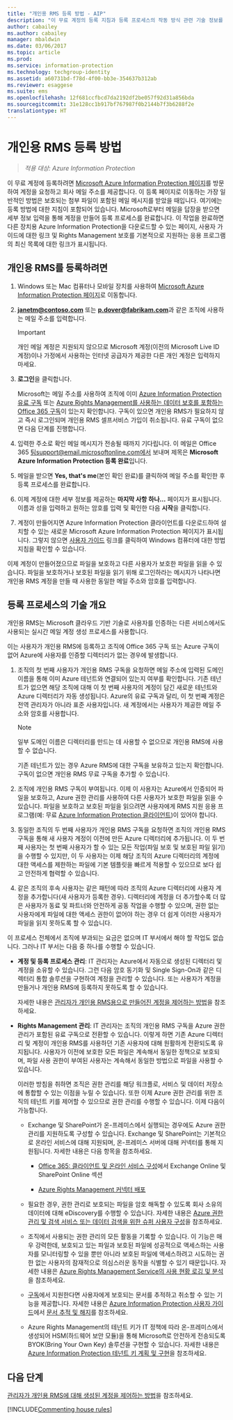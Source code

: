 ```yaml
---
title: "개인용 RMS 등록 방법 - AIP"
description: "이 무료 계정의 등록 지침과 등록 프로세스의 작동 방식 관련 기술 정보를 제공합니다."
author: cabailey
ms.author: cabailey
manager: mbaldwin
ms.date: 03/06/2017
ms.topic: article
ms.prod: 
ms.service: information-protection
ms.technology: techgroup-identity
ms.assetid: a60731bd-f78d-4f00-bb3e-354637b312ab
ms.reviewer: esaggese
ms.suite: ems
ms.openlocfilehash: 12f681ccfbcd7da2192df2be057f92d31a856bda
ms.sourcegitcommit: 31e128cc1b917bf767987f0b2144b7f3b6288f2e
translationtype: HT
---
```

# <a name="how-users-sign-up-for-rms-for-individuals"></a>개인용 RMS 등록 방법

>*적용 대상: Azure Information Protection*

이 무료 계정에 등록하려면 [Microsoft Azure Information Protection 페이지](https://portal.office.com/signup?sku=rms&ru=https%3A%2F%2Fportal.azurerms.com%2F%23%2Fdownload)를 방문하여 계정을 요청하고 회사 메일 주소를 제공합니다. 이 등록 페이지로 이동하는 가장 일반적인 방법은 보호되는 첨부 파일이 포함된 메일 메시지를 받았을 때입니다. 여기에는 등록 방법에 대한 지침이 포함되어 있습니다. Microsoft로부터 메일을 답장을 받으면 세부 정보 입력을 통해 계정을 만들어 등록 프로세스를 완료합니다. 이 작업을 완료하면 다른 장치용 Azure Information Protection을 다운로드할 수 있는 페이지, 사용자 가이드에 대한 링크 및 Rights Management 보호를 기본적으로 지원하는 응용 프로그램의 최신 목록에 대한 링크가 표시됩니다. 

## <a name="to-sign-up-for-rms-for-individuals"></a>개인용 RMS를 등록하려면

1.  Windows 또는 Mac 컴퓨터나 모바일 장치를 사용하여 [Microsoft Azure Information Protection 페이지](https://portal.office.com/signup?sku=rms&ru=https%3A%2F%2Fportal.azurerms.com%2F%23%2Fdownload)로 이동합니다.

2.  **janetm@contoso.com** 또는 **p.dover@fabrikam.com**과 같은 조직에 사용하는 메일 주소를 입력합니다.

    > [!IMPORTANT]
    > 개인 메일 계정은 지원되지 않으므로 Microsoft 계정(이전의 Microsoft Live ID 계정)이나 가정에서 사용하는 인터넷 공급자가 제공한 다른 개인 계정은 입력하지 마세요.

3.  **로그인**을 클릭합니다.

    Microsoft는 메일 주소를 사용하여 조직에 이미 [Azure Information Protection 유료 구독](https://www.microsoft.com/en-us/cloud-platform/azure-information-protection-pricing) 또는 [Azure Rights Management를 사용하는 데이터 보호를 포함하는 Office 365 구독](http://download.microsoft.com/download/E/C/F/ECF42E71-4EC0-48FF-AA00-577AC14D5B5C/Azure_Information_Protection_licensing_datasheet_EN-US.pdf)이 있는지 확인합니다. 구독이 있으면 개인용 RMS가 필요하지 않고 즉시 로그인되며 개인용 RMS 셀프서비스 가입이 취소됩니다. 유료 구독이 없으면 다음 단계를 진행합니다.

4.  입력한 주소로 확인 메일 메시지가 전송될 때까지 기다립니다. 이 메일은 Office 365 팀support@email.microsoftonline.com에서 보내며 제목은 **Microsoft Azure Information Protection 등록 완료**입니다.

5.  메일을 받으면 **Yes, that's me**(본인 확인 완료)를 클릭하여 메일 주소를 확인한 후 등록 프로세스를 완료합니다.

6.  이제 계정에 대한 세부 정보를 제공하는 **마지막 사항 하나...** 페이지가 표시됩니다. 이름과 성을 입력하고 원하는 암호를 입력 및 확인한 다음 **시작**을 클릭합니다.

7. 계정이 만들어지면 Azure Information Protection 클라이언트를 다운로드하여 설치할 수 있는 새로운 Microsoft Azure Information Protection 페이지가 표시됩니다. 그렇지 않으면 [사용자 가이드](../rms-client/client-user-guide.md) 링크를 클릭하여 Windows 컴퓨터에 대한 방법 지침을 확인할 수 있습니다.

이제 계정이 만들어졌으므로 파일을 보호하고 다른 사용자가 보호한 파일을 읽을 수 있습니다. 파일을 보호하거나 보호된 파일을 읽기 위해 로그인하라는 메시지가 나타나면 개인용 RMS 계정을 만들 때 사용한 동일한 메일 주소와 암호를 입력합니다.

## <a name="technical-overview-of-the-sign-up-process"></a>등록 프로세스의 기술 개요
개인용 RMS는 Microsoft 클라우드 기반 기술로 사용자를 인증하는 다른 서비스에서도 사용되는 실시간 메일 계정 생성 프로세스를 사용합니다.

이는 사용자가 개인용 RMS에 등록하고 조직에 Office 365 구독 또는 Azure 구독이 없어 Azure에 사용자를 인증할 디렉터리가 없는 경우에 발생합니다.

1.  조직의 첫 번째 사용자가 개인용 RMS 구독을 요청하면 메일 주소에 입력된 도메인 이름을 통해 이미 Azure 테넌트와 연결되어 있는지 여부를 확인합니다. 기존 테넌트가 없으면 해당 조직에 대해 이 첫 번째 사용자의 계정이 담긴 새로운 테넌트와 Azure 디렉터리가 자동 생성됩니다. Azure의 유료 구독과 달리, 이 첫 번째 계정은 전역 관리자가 아니라 표준 사용자입니다. 새 계정에서는 사용자가 제공한 메일 주소와 암호를 사용합니다.

    > [!NOTE]
    > 일부 도메인 이름은 디렉터리를 만드는 데 사용할 수 없으므로 개인용 RMS에 사용할 수 없습니다.

    기존 테넌트가 있는 경우 Azure RMS에 대한 구독을 보유하고 있는지 확인합니다. 구독이 없으면 개인용 RMS 무료 구독을 추가할 수 있습니다.

2.  조직에 개인용 RMS 구독이 부여됩니다. 이제 이 사용자는 Azure에서 인증되어 파일을 보호하고, Azure 권한 관리를 사용하여 다른 사용자가 보호한 파일을 읽을 수 있습니다. 파일을 보호하고 보호된 파일을 읽으려면 사용자에게 RMS 지원 응용 프로그램(예: 무료 [Azure Information Protection 클라이언트](../rms-client/aip-client.md))이 있어야 합니다.

3.  동일한 조직의 두 번째 사용자가 개인용 RMS 구독을 요청하면 조직의 개인용 RMS 구독을 통해 새 사용자 계정이 이전에 만든 Azure 디렉터리에 추가됩니다. 이 두 번째 사용자는 첫 번째 사용자가 할 수 있는 모든 작업(파일 보호 및 보호된 파일 읽기)을 수행할 수 있지만, 이 두 사용자는 이제 해당 조직의 Azure 디렉터리의 계정에 대한 액세스를 제한하는 파일에 기본 템플릿을 빠르게 적용할 수 있으므로 보다 쉽고 안전하게 협력할 수 있습니다.

4.  같은 조직의 후속 사용자는 같은 패턴에 따라 조직의 Azure 디렉터리에 사용자 계정을 추가합니다(새 사용자가 등록한 경우). 디렉터리에 계정을 더 추가할수록 더 많은 사용자가 동료 및 파트너와 안전하게 공동 작업을 수행할 수 있으며, 권한 없는 사용자에게 파일에 대한 액세스 권한이 없어야 하는 경우 더 쉽게 이러한 사용자가 파일을 읽지 못하도록 할 수 있습니다.

이 프로세스 전체에서 조직에 부과되는 요금은 없으며 IT 부서에서 해야 할 작업도 없습니다. 그러나 IT 부서는 다음 중 하나를 수행할 수 있습니다.

-   **계정 및 등록 프로세스 관리**: IT 관리자는 Azure에서 자동으로 생성된 디렉터리 및 계정을 소유할 수 있습니다. 그런 다음 암호 동기화 및 Single Sign-On과 같은 디렉터리 통합 솔루션을 구현하여 계정을 관리할 수 있습니다. 또는 사용자가 계정을 만들거나 개인용 RMS에 등록하지 못하도록 할 수 있습니다.

    자세한 내용은 [관리자가 개인용 RMS용으로 만들어진 계정을 제어하는 방법](rms-for-individuals-take-control.md)을 참조하세요.

-   **Rights Management 관리**: IT 관리자는 조직의 개인용 RMS 구독을 Azure 권한 관리가 포함된 유료 구독으로 전환할 수 있습니다. 이렇게 하면 기존 Azure 디렉터리 및 계정이 개인용 RMS를 사용하던 기존 사용자에 대해 원활하게 전환되도록 유지됩니다. 사용자가 이전에 보호한 모든 파일은 계속해서 동일한 정책으로 보호되며, 파일 사용 권한이 부여된 사용자는 계속해서 동일한 방법으로 파일을 사용할 수 있습니다.

    이러한 방침을 취하면 조직은 권한 관리를 해당 워크플로, 서비스 및 데이터 저장소에 통합할 수 있는 이점을 누릴 수 있습니다. 또한 이제 Azure 권한 관리를 위한 조직의 테넌트 키를 제어할 수 있으므로 권한 관리를 수행할 수 있습니다. 이제 다음이 가능합니다.

    -   Exchange 및 SharePoint가 온-프레미스에서 실행되는 경우에도 Azure 권한 관리를 지원하도록 구성할 수 있습니다. Exchange 및 SharePoint는 기본적으로 온라인 서비스에 대해 지원되며, 온-프레미스 서버에 대해 커넥터를 통해 지원됩니다. 자세한 내용은 다음 항목을 참조하세요.

        -   [Office 365: 클라이언트 및 온라인 서비스 구성](../deploy-use/configure-office365.md)에서 Exchange Online 및 SharePoint Online 섹션

        -   [Azure Rights Management 커넥터 배포](../deploy-use/deploy-rms-connector.md)

    -   필요한 경우, 권한 관리로 보호되는 파일을 암호 해독할 수 있도록 회사 소유의 데이터에 대해 eDiscovery를 수행할 수 있습니다. 자세한 내용은 [Azure 권한 관리 및 검색 서비스 또는 데이터 검색을 위한 슈퍼 사용자 구성](../deploy-use/configure-super-users.md)을 참조하세요.

    -   조직에서 사용되는 권한 관리의 모든 활동을 기록할 수 있습니다. 이 기능은 매우 강력한데, 보호되고 있는 파일과 보호된 파일에 성공적으로 액세스하는 사용자를 모니터링할 수 있을 뿐만 아니라 보호된 파일에 액세스하려고 시도하는 권한 없는 사용자의 잠재적으로 의심스러운 동작을 식별할 수 있기 때문입니다. 자세한 내용은 [Azure Rights Management Service의 사용 현황 로깅 및 분석](../deploy-use/log-analyze-usage.md)을 참조하세요.

    -   [구독](https://www.microsoft.com/en-us/cloud-platform/azure-information-protection-features)에서 지원한다면 사용자에게 보호되는 문서를 추적하고 취소할 수 있는 기능을 제공합니다. 자세한 내용은 [Azure Information Protection 사용자 가이드](../rms-client/client-user-guide.md)에서 [문서 추적 및 해지](../rms-client/client-track-revoke.md)를 참조하세요.

    -   Azure Rights Management의 테넌트 키가 IT 정책에 따라 온-프레미스에서 생성되어 HSM(하드웨어 보안 모듈)을 통해 Microsoft로 안전하게 전송되도록 BYOK(Bring Your Own Key) 솔루션을 구현할 수 있습니다. 자세한 내용은 [Azure Information Protection 테넌트 키 계획 및 구현](../plan-design/plan-implement-tenant-key.md)을 참조하세요.


## <a name="next-steps"></a>다음 단계
[관리자가 개인용 RMS에 대해 생성된 계정을 제어하는 방법](rms-for-individuals-take-control.md)을 참조하세요.

[!INCLUDE[Commenting house rules](../includes/houserules.md)]